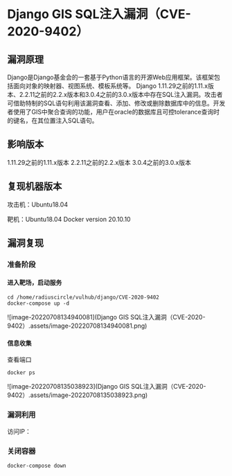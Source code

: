 # Django GIS SQL注入漏洞（CVE-2020-9402）

## 漏洞原理

Django是Django基金会的一套基于Python语言的开源Web应用框架。该框架包括面向对象的映射器、视图系统、模板系统等。 Django 1.11.29之前的1.11.x版本、2.2.11之前的2.2.x版本和3.0.4之前的3.0.x版本中存在SQL注入漏洞。攻击者可借助特制的SQL语句利用该漏洞查看、添加、修改或删除数据库中的信息。开发者使用了GIS中聚合查询的功能，用户在oracle的数据库且可控tolerance查询时的键名，在其位置注入SQL语句。

## 影响版本

1.11.29之前的1.11.x版本
 	  2.2.11之前的2.2.x版本
	   3.0.4之前的3.0.x版本

## 复现机器版本

攻击机：Ubuntu18.04

靶机：Ubuntu18.04 Docker version 20.10.10

## 漏洞复现

### 准备阶段 

#### 进入靶场，启动服务

```
cd /home/radiuscircle/vulhub/django/CVE-2020-9402
docker-compose up -d
```

![image-20220708134940081](Django GIS SQL注入漏洞（CVE-2020-9402）.assets/image-20220708134940081.png)

#### 信息收集

查看端口

```
docker ps
```

![image-20220708135038923](Django GIS SQL注入漏洞（CVE-2020-9402）.assets/image-20220708135038923.png)



### 漏洞利用

访问IP：

### 关闭容器

```
docker-compose down
```

